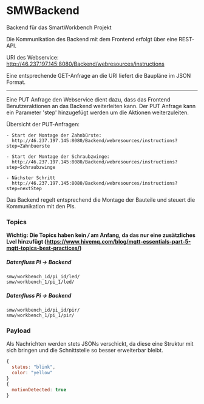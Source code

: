 # SMWBackend
Backend für das SmartWorkbench Projekt

Die Kommunikation des Backend mit dem Frontend erfolgt über eine REST-API.

URI des Webservice: 
    http://46.237.197.145:8080/Backend/webresources/instructions

Eine entsprechende GET-Anfrage an die URI liefert die Baupläne im JSON Format.

---

Eine PUT Anfrage den Webservice dient dazu, dass das Frontend Benutzeraktionen an das Backend weiterleiten kann. 
Der PUT Anfrage kann ein Parameter 'step' hinzugefügt werden um die Aktionen weiterzuleiten. 

Übersicht der PUT-Anfragen:

    - Start der Montage der Zahnbürste:
      http://46.237.197.145:8080/Backend/webresources/instructions?step=Zahnbuerste
    
    - Start der Montage der Schraubzwinge: 
      http://46.237.197.145:8080/Backend/webresources/instructions?step=Schraubzwinge

    - Nächster Schritt
      http://46.237.197.145:8080/Backend/webresources/instructions?step=nextStep

Das Backend regelt entsprechend die Montage der Bauteile und steuert die Kommunikation mit den PIs.

### Topics ###
**Wichtig: Die Topics haben kein _/_ am Anfang, da das nur eine zusätzliches Lvel hinzufügt (https://www.hivemq.com/blog/mqtt-essentials-part-5-mqtt-topics-best-practices/)**
##### Datenfluss Pi -> Backend #####
```
smw/workbench_id/pi_id/led/
smw/workbench_1/pi_1/led/
```

##### Datenfluss Pi -> Backend #####
```
smw/workbench_id/pi_id/pir/
smw/workbench_1/pi_1/pir/
```

### Payload ###
Als Nachrichten werden stets JSONs verschickt, da diese eine Struktur mit sich bringen und die Schnittstelle so besser erweiterbar bleibt.

```javascript
{
  status: "blink",
  color: "yellow"
}
{
  motionDetected: true
}
```


